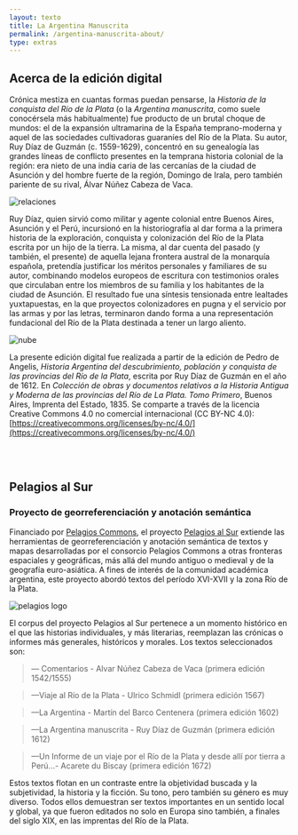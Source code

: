 ```yaml
---
layout: texto
title: La Argentina Manuscrita
permalink: /argentina-manuscrita-about/
type: extras
---
```


## Acerca de la edición digital

Crónica mestiza en cuantas formas puedan pensarse, la _Historia de la conquista del Río de la Plata_ (o la _Argentina manuscrita_, como suele conocérsela más habitualmente) fue producto de un brutal choque de mundos: el de la expansión ultramarina de la España temprano-moderna y aquel de las sociedades cultivadoras guaraníes del Río de la Plata. Su autor, Ruy Díaz de Guzmán (c. 1559-1629), concentró en su genealogía las grandes líneas de conflicto presentes en la temprana historia colonial de la región: era nieto de una india caria de las cercanías de la ciudad de Asunción y del hombre fuerte de la región, Domingo de Irala, pero también pariente de su rival, Álvar Núñez Cabeza de Vaca.

![relaciones]({{site.baseurl}}/assets/img/argentina_manuscrita/relaciones_LAM.png)

Ruy Díaz, quien sirvió como militar y agente colonial entre Buenos Aires, Asunción y el Perú, incursionó en la historiografía al dar forma a la primera historia de la exploración, conquista y colonización del Río de la Plata escrita por un hijo de la tierra. La misma, al dar cuenta del pasado (y también, el presente) de aquella lejana frontera austral de la monarquía española, pretendía justificar los méritos personales y familiares de su autor, combinando modelos europeos de escritura con testimonios orales que circulaban entre los miembros de su familia y los habitantes de la ciudad de Asunción. El resultado fue una síntesis tensionada entre lealtades yuxtapuestas, en la que proyectos colonizadores en pugna y el servicio por las armas y por las letras, terminaron dando forma a una representación fundacional del Río de la Plata destinada a tener un largo aliento.

![nube]({{site.baseurl}}/assets/img/argentina_manuscrita/cirrus_LAM.png)

<!-- ![trend]({{site.baseurl}}/assets/img/argentina_manuscrita/trend_LAM.png) -->

La presente edición digital fue realizada a partir de la edición de Pedro de Angelis, _Historia Argentina del descubrimiento, población y conquista de las provincias del Río de la Plata_, escrita por Ruy Díaz de Guzmán en el año de 1612. En _Colección de obras y documentos relativos a la Historia Antigua y Moderna de las provincias del Río de La Plata. Tomo Primero_, Buenos Aires, Imprenta del Estado, 1835. Se comparte a través de la licencia Creative Commons 4.0 no comercial internacional (CC BY-NC 4.0): [https://creativecommons.org/licenses/by-nc/4.0/](https://creativecommons.org/licenses/by-nc/4.0/)

<br>


<br>

## Pelagios al Sur

### Proyecto de georreferenciación y anotación semántica

Financiado por [Pelagios Commons](http://commons.pelagios.org/), el proyecto [Pelagios al Sur](http://commons.pelagios.org/2017/08/pelagios-commons-al-sur-extending-pelagios-to-the-south-of-the-american-continent-2/) extiende las herramientas de georreferenciación y anotación semántica de textos y mapas desarrolladas por el consorcio Pelagios Commons a otras fronteras espaciales y geográficas, más allá del mundo antiguo o medieval y de la geografía euro-asiática. A fines de interés de la comunidad académica argentina, este proyecto abordó textos del período XVI-XVII y la zona Río de la Plata.

![pelagios logo]({{site.baseurl}}/assets/img/logo-pelagios.png)

El corpus del proyecto Pelagios al Sur pertenece a un momento histórico en el que las historias individuales, y más literarias, reemplazan las crónicas o informes más generales, históricos y morales. Los textos seleccionados son:


> — Comentarios - Alvar Núñez Cabeza de Vaca (primera edición 1542/1555)

> —Viaje al Río de la Plata - Ulrico Schmidl (primera edición 1567)

> —La Argentina - Martín del Barco Centenera (primera edición 1602)

> —La Argentina manuscrita - Ruy Díaz de Guzmán (primera edición 1612)

> —Un Informe de un viaje por el Río de la Plata y desde allí por tierra a Perú...- Acarete du Biscay (primera edición 1672)

Estos textos flotan en un contraste entre la objetividad buscada y la subjetividad, la historia y la ficción. Su tono, pero también su género es muy diverso. Todos ellos demuestran ser textos importantes en un sentido local y global, ya que fueron editados no solo en Europa sino también, a finales del siglo XIX, en las imprentas del Río de la Plata.

